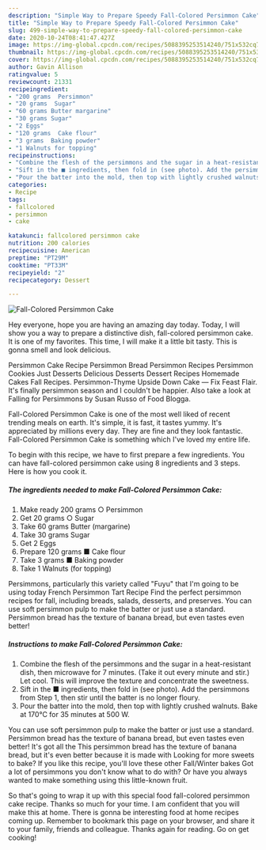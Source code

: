 ```yaml
---
description: "Simple Way to Prepare Speedy Fall-Colored Persimmon Cake"
title: "Simple Way to Prepare Speedy Fall-Colored Persimmon Cake"
slug: 499-simple-way-to-prepare-speedy-fall-colored-persimmon-cake
date: 2020-10-24T08:41:47.427Z
image: https://img-global.cpcdn.com/recipes/5088395253514240/751x532cq70/fall-colored-persimmon-cake-recipe-main-photo.jpg
thumbnail: https://img-global.cpcdn.com/recipes/5088395253514240/751x532cq70/fall-colored-persimmon-cake-recipe-main-photo.jpg
cover: https://img-global.cpcdn.com/recipes/5088395253514240/751x532cq70/fall-colored-persimmon-cake-recipe-main-photo.jpg
author: Gavin Allison
ratingvalue: 5
reviewcount: 21331
recipeingredient:
- "200 grams  Persimmon"
- "20 grams  Sugar"
- "60 grams Butter margarine"
- "30 grams Sugar"
- "2 Eggs"
- "120 grams  Cake flour"
- "3 grams  Baking powder"
- "1 Walnuts for topping"
recipeinstructions:
- "Combine the flesh of the persimmons and the sugar in a heat-resistant dish, then microwave for 7 minutes. (Take it out every minute and stir.) Let cool. This will improve the texture and concentrate the sweetness."
- "Sift in the ■ ingredients, then fold in (see photo). Add the persimmons from Step 1, then stir until the batter is no longer floury."
- "Pour the batter into the mold, then top with lightly crushed walnuts. Bake at 170°C for 35 minutes at 500 W."
categories:
- Recipe
tags:
- fallcolored
- persimmon
- cake

katakunci: fallcolored persimmon cake 
nutrition: 200 calories
recipecuisine: American
preptime: "PT29M"
cooktime: "PT33M"
recipeyield: "2"
recipecategory: Dessert

---
```



![Fall-Colored Persimmon Cake](https://img-global.cpcdn.com/recipes/5088395253514240/751x532cq70/fall-colored-persimmon-cake-recipe-main-photo.jpg)

Hey everyone, hope you are having an amazing day today. Today, I will show you a way to prepare a distinctive dish, fall-colored persimmon cake. It is one of my favorites. This time, I will make it a little bit tasty. This is gonna smell and look delicious.

Persimmon Cake Recipe Persimmon Bread Persimmon Recipes Persimmon Cookies Just Desserts Delicious Desserts Dessert Recipes Homemade Cakes Fall Recipes. Persimmon-Thyme Upside Down Cake — Fix Feast Flair. It&#39;s finally persimmon season and I couldn&#39;t be happier. Also take a look at Falling for Persimmons by Susan Russo of Food Blogga.

Fall-Colored Persimmon Cake is one of the most well liked of recent trending meals on earth. It's simple, it is fast, it tastes yummy. It's appreciated by millions every day. They are fine and they look fantastic. Fall-Colored Persimmon Cake is something which I've loved my entire life.


To begin with this recipe, we have to first prepare a few ingredients. You can have fall-colored persimmon cake using 8 ingredients and 3 steps. Here is how you cook it.

<!--inarticleads1-->

##### The ingredients needed to make Fall-Colored Persimmon Cake:

1. Make ready 200 grams ○ Persimmon
1. Get 20 grams ○ Sugar
1. Take 60 grams Butter (margarine)
1. Take 30 grams Sugar
1. Get 2 Eggs
1. Prepare 120 grams ■ Cake flour
1. Take 3 grams ■ Baking powder
1. Take 1 Walnuts (for topping)


Persimmons, particularly this variety called &#34;Fuyu&#34; that I&#39;m going to be using today French Persimmon Tart Recipe Find the perfect persimmon recipes for fall, including breads, salads, desserts, and preserves. You can use soft persimmon pulp to make the batter or just use a standard. Persimmon bread has the texture of banana bread, but even tastes even better! 

<!--inarticleads2-->

##### Instructions to make Fall-Colored Persimmon Cake:

1. Combine the flesh of the persimmons and the sugar in a heat-resistant dish, then microwave for 7 minutes. (Take it out every minute and stir.) Let cool. This will improve the texture and concentrate the sweetness.
1. Sift in the ■ ingredients, then fold in (see photo). Add the persimmons from Step 1, then stir until the batter is no longer floury.
1. Pour the batter into the mold, then top with lightly crushed walnuts. Bake at 170°C for 35 minutes at 500 W.


You can use soft persimmon pulp to make the batter or just use a standard. Persimmon bread has the texture of banana bread, but even tastes even better! It&#39;s got all the This persimmon bread has the texture of banana bread, but it&#39;s even better because it is made with Looking for more sweets to bake? If you like this recipe, you&#39;ll love these other Fall/Winter bakes Got a lot of persimmons you don&#39;t know what to do with? Or have you always wanted to make something using this little-known fruit. 

So that's going to wrap it up with this special food fall-colored persimmon cake recipe. Thanks so much for your time. I am confident that you will make this at home. There is gonna be interesting food at home recipes coming up. Remember to bookmark this page on your browser, and share it to your family, friends and colleague. Thanks again for reading. Go on get cooking!
